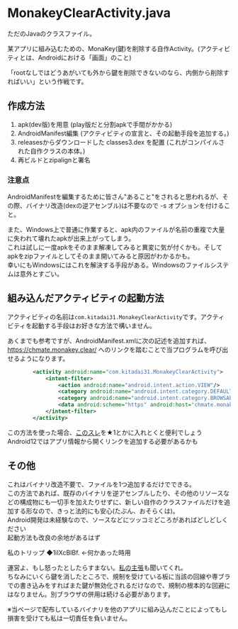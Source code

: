 # MonakeyClearActivity.java
ただのJavaのクラスファイル。

某アプリに組み込むための、MonaKey(鍵)を削除する自作Activity。(アクティビティとは、Androidにおける「画面」のこと)

「rootなしではどうあがいても外から鍵を削除できないのなら、内側から削除すればいい」という作戦です。

## 作成方法
1. apk(dev版)を用意 (play版だと分割apkで手間がかかる)
1. AndroidManifest編集 (アクティビティの宣言と、その起動手段を追加する。)
1. releasesからダウンロードした classes3.dex を配置 (これがコンパイルされた自作クラスの本体。)
1. 再ビルドとzipalignと署名

### 注意点
AndroidManifestを編集するために皆さん"あること"をされると思われるが、その際、バイナリ改造(dexの逆アセンブル)は不要なので -s オプションを付けること。

また、Windows上で普通に作業すると、apk内のファイルが名前の重複で大量に失われて壊れたapkが出来上がってしまう。  
これは試しに一度apkをそのまま解凍してみると異変に気が付くかも。そしてapkをzipファイルとしてそのまま開いてみると原因がわかるかも。  
幸いにもWindowsにはこれを解決する手段がある。Windowsのファイルシステムは意外とすごい。

## 組み込んだアクティビティの起動方法
アクティビティの名前は`com.kitadai31.MonakeyClearActivity`です。アクティビティを起動する手段はお好きな方法で構いません。

あくまでも参考ですが、AndroidManifest.xmlに次の記述を追加すれば、https://chmate.monakey.clear/ へのリンクを踏むことで当プログラムを呼び出せるようになります。
```xml
        <activity android:name="com.kitadai31.MonakeyClearActivity">
            <intent-filter>
                <action android:name="android.intent.action.VIEW"/>
                <category android:name="android.intent.category.DEFAULT"/>
                <category android:name="android.intent.category.BROWSABLE"/>
                <data android:scheme="https" android:host="chmate.monakey.clear"/>
            </intent-filter>
        </activity>
```
この方法を使った場合、[このスレ](https://eagle.5ch.net/test/read.cgi/livejupiter/1655380588/)を★1とかに入れとくと便利でしょう  
Android12ではアプリ情報から開くリンクを追加する必要があるかも

## その他
これはバイナリ改造不要で、ファイルを1つ追加するだけでできる。  
この方法であれば、既存のバイナリを逆アセンブルしたり、その他のリソースなどの構成物にも一切手を加えたりせずに、新しい自作のクラスファイルだけを追加する形なので、きっと法的にも安心(たぶん、おそらくは)。  
Android開発は未経験なので、ソースなどにツッコミどころがあればどしどしください  
起動方法も改良の余地があるはず

私のトリップ ◆1iIXcBIBf. ←何かあった時用

運営よ、もし怒ったとしたらすまない。[私の主張]()も聞いてくれ。  
ちなみにいくら鍵を消したところで、規制を受けている板に当該の回線や専ブラでの書き込みをすればまた鍵が無効化されるだけなので、規制の根本的な回避にはなりません。別ブラウザの併用は続ける必要があります。

※当ページで配布しているバイナリを他のアプリに組み込んだことによってもし損害を受けても私は一切責任を負いません。
